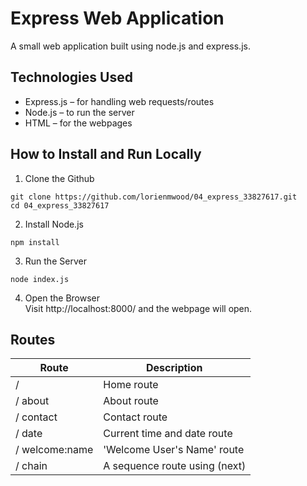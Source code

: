 # Express Web Application 
A small web application built using node.js and express.js. 

## Technologies Used 
- Express.js – for handling web requests/routes
- Node.js – to run the server
- HTML – for the webpages

## How to Install and Run Locally 

1. Clone the Github 
```
git clone https://github.com/lorienmwood/04_express_33827617.git
cd 04_express_33827617
```
2. Install Node.js
```
npm install
```
3. Run the Server 
```
node index.js
```
4. Open the Browser \
Visit http://localhost:8000/ and the webpage will open. 


## Routes 

| Route             | Description   |
| ----------------- | ------------- |
| /                 | Home route
| / about            | About route 
| / contact          | Contact route
| / date             | Current time and date route 
| / welcome:name     |'Welcome User's Name' route 
| / chain            | A sequence route using (next)
